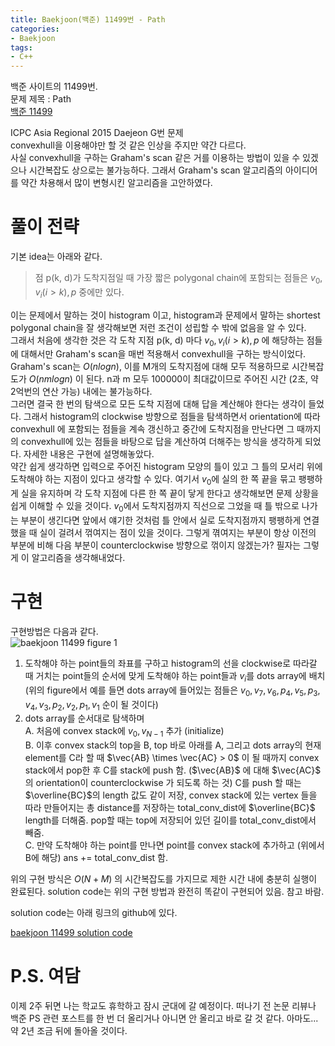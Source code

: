 ```yaml
---
title: Baekjoon(백준) 11499번 - Path
categories:
- Baekjoon
tags:
- C++
---
```


백준 사이트의 11499번.  
문제 제목 : Path    
[백준 11499](https://www.acmicpc.net/problem/11499)      

ICPC Asia Regional 2015 Daejeon G번 문제   
convexhull을 이용해야만 할 것 같은 인상을 주지만 약간 다르다.    
사실 convexhull을 구하는 Graham's scan 같은 거를 이용하는 방법이 있을 수 있겠으나 시간복잡도 상으로는 불가능하다. 그래서 Graham's scan 알고리즘의 아이디어를 약간 차용해서 많이 변형시킨 알고리즘을 고안하였다.      
# 풀이 전략 
기본 idea는 아래와 같다.    

> 점 p(k, d)가 도착지점일 때 가장 짧은 polygonal chain에 포함되는 점들은 $v_0, v_i (i > k), p$ 중에만 있다.    
  
이는 문제에서 말하는 것이 histogram 이고, histogram과 문제에서 말하는 shortest polygonal chain을 잘 생각해보면 저런 조건이 성립할 수 밖에 없음을 알 수 있다.    
그래서 처음에 생각한 것은 각 도착 지점 p(k, d) 마다 $v_0, v_i (i > k), p$ 에 해당하는 점들에 대해서만 Graham's scan을 매번 적용해서 convexhull을 구하는 방식이었다. Graham's scan는 $O(n log{n})$, 이를 M개의 도착지점에 대해 모두 적용하므로 시간복잡도가 $O(nm log{n})$ 이 된다. n과 m 모두 100000이 최대값이므로 주어진 시간 (2초, 약 2억번의 연산 가능) 내에는 불가능하다.     
그러면 결국 한 번의 탐색으로 모든 도착 지점에 대해 답을 계산해야 한다는 생각이 들었다. 그래서 histogram의 clockwise 방향으로 점들을 탐색하면서 orientation에 따라 convexhull 에 포함되는 점들을 계속 갱신하고 중간에 도착지점을 만난다면 그 때까지의 convexhull에 있는 점들을 바탕으로 답을 계산하여 더해주는 방식을 생각하게 되었다. 자세한 내용은 구현에 설명해놓았다.    
약간 쉽게 생각하면 입력으로 주어진 histogram 모양의 틀이 있고 그 틀의 모서리 위에 도착해야 하는 지점이 있다고 생각할 수 있다. 여기서 $v_0$에 실의 한 쪽 끝을 묶고 팽팽하게 실을 유지하며 각 도착 지점에 다른 한 쪽 끝이 닿게 한다고 생각해보면 문제 상황을 쉽게 이해할 수 있을 것이다. $v_0$에서 도착지점까지 직선으로 그었을 때 틀 밖으로 나가는 부분이 생긴다면 앞에서 얘기한 것처럼 틀 안에서 실로 도착지점까지 팽팽하게 연결했을 때 실이 걸려서 꺾여지는 점이 있을 것이다. 그렇게 껶여지는 부분이 항상 이전의 부분에 비해 다음 부분이 counterclockwise 방향으로 꺾이지 않겠는가? 필자는 그렇게 이 알고리즘을 생각해내었다.    
# 구현
구현방법은 다음과 같다.   
![baekjoon 11499 figure 1](https://github.com/dhkwon03/dhkwon03.github.io/assets/83265598/38d58a28-69c8-40b6-8d99-ebb59fecb28e)    
1. 도착해야 하는 point들의 좌표를 구하고 histogram의 선을 clockwise로 따라갈 때 거치는 point들의 순서에 맞게 도착해야 하는 point들과 $v_i$를 dots array에 배치 (위의 figure에서 예를 들면 dots array에 들어있는 점들은 $v_0, v_7, v_6, p_4, v_5, p_3, v_4, v_3, p_2, v_2, p_1, v_1$ 순이 될 것이다)    
2. dots array를 순서대로 탐색하며     
    A. 처음에 convex stack에 $v_0, v_{N-1}$ 추가 (initialize)    
    B. 이후 convex stack의 top을 B, top 바로 아래를 A, 그리고 dots array의 현재 element를 C라 할 때 $\vec{AB} \times \vec{AC} > 0$ 이 될 때까지 convex stack에서 pop한 후 C를 stack에 push 함. ($\vec{AB}$ 에 대해 $\vec{AC}$ 의 orientation이 counterclockwise 가 되도록 하는 것) C를 push 할 때는 $\overline{BC}$의 length 값도 같이 저장, convex stack에 있는 vertex 들을 따라 만들어지는 총 distance를 저장하는 total_conv_dist에 $\overline{BC}$ length를 더해줌. pop할 때는 top에 저장되어 있던 길이를 total_conv_dist에서 빼줌.    
		C. 만약 도착해야 하는 point를 만나면 point를 convex stack에 추가하고 (위에서 B에 해당) ans += total_conv_dist 함.   
		  
위의 구현 방식은 $O(N + M)$ 의 시간복잡도를 가지므로 제한 시간 내에 충분히 실행이 완료된다. 
solution code는 위의 구현 방법과 완전히 똑같이 구현되어 있음. 참고 바람.

solution code는 아래 링크의 github에 있다.

[baekjoon 11499 solution code](https://github.com/dhkwon03/programming_problem_practice/blob/main/c_problems/baekjoon/11499/main_r5.cpp)

# P.S. 여담
이제 2주 뒤면 나는 학교도 휴학하고 잠시 군대에 갈 예정이다. 떠나기 전 논문 리뷰나 백준 PS 관련 포스트를 한 번 더 올리거나 아니면 안 올리고 바로 갈 것 같다. 아마도... 약 2년 조금 뒤에 돌아올 것이다.
